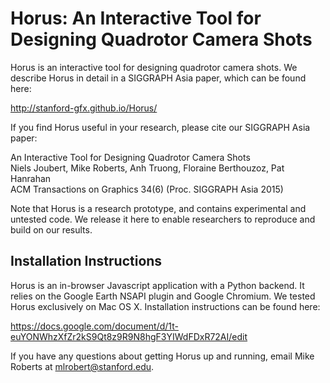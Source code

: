 # Horus: An Interactive Tool for Designing Quadrotor Camera Shots

Horus is an interactive tool for designing quadrotor camera shots. We describe Horus in detail in a SIGGRAPH Asia paper, which can be found here:

http://stanford-gfx.github.io/Horus/

If you find Horus useful in your research, please cite our SIGGRAPH Asia paper:

An Interactive Tool for Designing Quadrotor Camera Shots  
Niels Joubert, Mike Roberts, Anh Truong, Floraine Berthouzoz, Pat Hanrahan  
ACM Transactions on Graphics 34(6) (Proc. SIGGRAPH Asia 2015)

Note that Horus is a research prototype, and contains experimental and untested code. We release it here to enable researchers to reproduce and build on our results.

## Installation Instructions

Horus is an in-browser Javascript application with a Python backend. It relies on the Google Earth NSAPI plugin and Google Chromium. We tested Horus exclusively on Mac OS X. Installation instructions can be found here:

https://docs.google.com/document/d/1t-euYONWhzXfZr2kS9Qt8z9R9N8hgF3YIWdFDxR72AI/edit

If you have any questions about getting Horus up and running, email Mike Roberts at mlrobert@stanford.edu.
